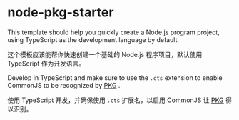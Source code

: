 # node-pkg-starter

This template should help you quickly create a Node.js program project, using TypeScript as the development language by default.

这个模板应该能帮你快速创建一个基础的 Node.js 程序项目，默认使用 TypeScript 作为开发语言。

Develop in TypeScript and make sure to use the `.cts` extension to enable CommonJS to be recognized by [PKG](https://github.com/vercel/pkg) .

使用 TypeScript 开发，并确保使用 `.cts` 扩展名，以启用 CommonJS 让 [PKG](https://github.com/vercel/pkg) 得以识别。
